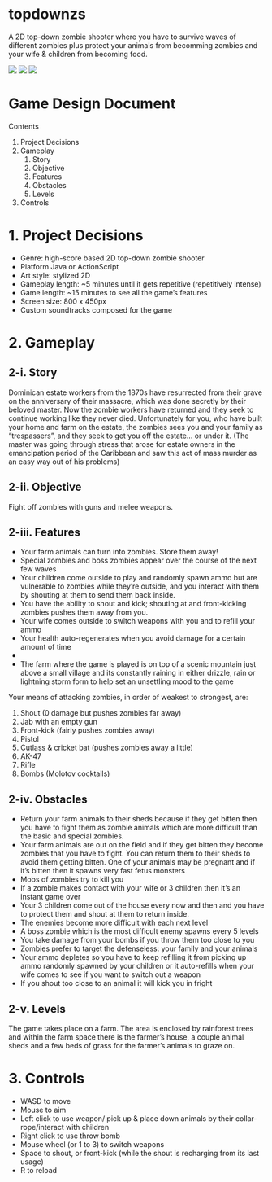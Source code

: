 topdownzs
=========
A 2D top-down zombie shooter where you have to survive waves of different zombies plus protect your animals from becomming zombies and your wife & children from becoming food.

<img src="http://i.imgur.com/5mKGUer.jpg"/>
<img src="http://i.imgur.com/e1VGFkZ.jpg"/>
<img src="http://i.imgur.com/KECSMni.jpg" />
<h1>Game Design Document</h1>

Contents
<ol>
  <li>Project Decisions</li>
  <li>Gameplay
    <ol>
      <li>Story</li>
      <li>Objective</li>
      <li>Features</li>
      <li>Obstacles</li>
      <li>Levels</li>
    </ol>
  </li>
  <li>Controls</li>
</ol>

<h1>1. Project Decisions</h1>
<ul>
  <li>Genre: high-score based 2D top-down zombie shooter</li>
  <li>Platform Java or ActionScript</li>
  <li>Art style: stylized 2D</li>
  <li>Gameplay length: ~5 minutes until it gets repetitive (repetitively intense)</li>
  <li>Game length: ~15 minutes to see all the game’s features</li>
  <li>Screen size: 800 x 450px</li>
  <li>Custom soundtracks composed for the game</li>
</ul>

<h1>2. Gameplay</h1>

<h2>2-i. Story</h2>
<p>Dominican estate workers from the 1870s have resurrected from their grave on the anniversary of their massacre, which was done secretly by their beloved master. Now the zombie workers have returned and they seek to continue working like they never died. Unfortunately for you, who have built your home and farm on the estate, the zombies sees you and your family as “trespassers”, and they seek to get you off the estate… or under it.
(The master was going through stress that arose for estate owners in the emancipation period of the Caribbean and saw this act of mass murder as an easy way out of his problems)

<h2>2-ii. Objective</h2>
Fight off zombies with guns and melee weapons.

<h2>2-iii. Features</h2>
<ul>
  <li>Your farm animals can turn into zombies. Store them away!</li>
  <li>Special zombies and boss zombies appear over the course of the next few waves</li>
  <li>Your children come outside to play and randomly spawn ammo but are vulnerable to zombies while they’re outside, and you interact with them by shouting at them to send them back inside.</li>
  <li>You have the ability to shout and kick; shouting at and front-kicking zombies pushes them away from you.</li>
  <li>Your wife comes outside to switch weapons with you and to refill your ammo</li>
  <li>Your health auto-regenerates when you avoid damage for a certain amount of time<li>
  <li>The farm where the game is played is on top of a scenic  mountain just above a small village and its constantly raining in either drizzle, rain or lightning storm form to help set an unsettling mood to the game</li>
</ul>

Your means of attacking zombies, in order of weakest to strongest, are:
<ol>
  <li>Shout (0 damage but pushes zombies far away)</li>
  <li>Jab with an empty gun</li>
  <li>Front-kick (fairly pushes zombies away)</li>
  <li>Pistol</li>
  <li>Cutlass & cricket bat (pushes zombies away a little)</li>
  <li>AK-47</li>
  <li>Rifle</li>
  <li>Bombs (Molotov cocktails)</li>
</ol>


<h2>2-iv. Obstacles</h2>
<ul>
  <li>Return your farm animals to their sheds because if they get bitten then you have to fight them as zombie animals which are more difficult than the basic and special zombies.</li>
  <li>Your farm animals are out on the field and if they get bitten they become zombies that you have to fight. You can return them to their sheds to avoid them getting bitten. One of your animals may be pregnant and if it’s bitten then it spawns very fast fetus monsters</li>
  <li>Mobs of zombies try to kill you</li>
  <li>If a zombie makes contact with your wife or 3 children then it’s an instant game over</li>
  <li>Your 3 children come out of the house every now and then and you have to protect them and shout at them to return inside.</li>
  <li>The enemies become more difficult with each next level</li>
  <li>A boss zombie which is the most difficult enemy spawns every 5 levels</li>
  <li>You take damage from your bombs if you throw them too close to you</li>
  <li>Zombies prefer to target the defenseless: your family and your animals</li>
  <li>Your ammo depletes so you have to keep refilling it from picking up ammo randomly spawned by your children or it auto-refills when your wife comes to see if you want to switch out a weapon</li>
  <li>If you shout too close to an animal it will kick you in fright</li>

</ul>
<h2>2-v. Levels</h2>
The game takes place on a farm. The area is enclosed by rainforest trees and within the farm space there is the farmer’s house, a couple animal sheds and a few beds of grass for the farmer’s animals to graze on.

<h1>3. Controls</h1>
<ul>
  <li>WASD to move</li>
  <li>Mouse to aim</li>
  <li>Left click to use weapon/ pick up & place down animals by their collar-rope/interact with children</li>
  <li>Right click to use throw bomb</li>
  <li>Mouse wheel (or 1 to 3) to switch weapons</li>
  <li>Space to shout, or front-kick (while the shout is recharging from its last usage)</li>
  <li>R to reload</li>
